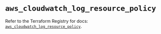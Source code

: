# `aws_cloudwatch_log_resource_policy`

Refer to the Terraform Registry for docs: [`aws_cloudwatch_log_resource_policy`](https://registry.terraform.io/providers/hashicorp/aws/5.87.0/docs/resources/cloudwatch_log_resource_policy).
